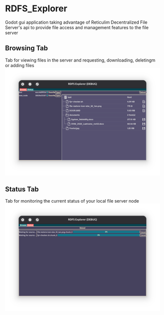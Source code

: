 # RDFS_Explorer
Godot gui application taking advantage of Reticulim Decentralized File Server's api to provide file access and management features to the file server
## Browsing Tab
Tab for viewing files in the server and requesting, downloading, deletingm or adding files
<img src="images/browse.png">
## Status Tab
Tab for monitoring the current status of your local file server node
<img src="images/status.png">
